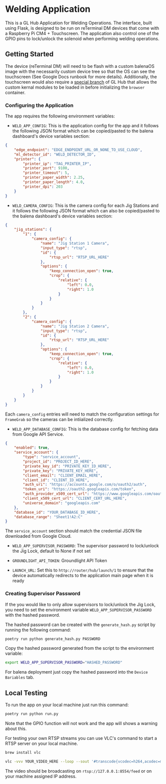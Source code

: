 # Welding Application

This is a GL Hub Application for Welding Operations. The interface, built using Flask, is designed to be run on reTerminal DM devices that come with a Raspberry Pi CM4 + Touchscreen. The application also control one of the GPIO pins to lock/unlock the solenoid when performing welding operations.

## Getting Started

The device (reTerminal DM) will need to be flash with a custom balenaOS image with the necessarily custom device tree so that the OS can see the touchscreen (See Google Docs runbook for more details). Additionally, the touchscreen would also require a [special branch](https://github.com/groundlight/glhub/tree/reterminal-dm) of GL Hub that allows the custom kernal modules to be loaded in before initializing the `browser` container.

### Configuring the Application

The app requires the following environment variables:
- `WELD_APP_CONFIG`: This is the application config for the app and it follows the following JSON format which can be copied/pasted to the balena dashboard's device variables section:

```json
{
    "edge_endpoint": "EDGE_ENDPOINT_URL_OR_NONE_TO_USE_CLOUD",
    "ml_detector_id": "WELD_DETECTOR_ID", 
    "printer": {
        "printer_ip": "TAG_PRINTER_IP", 
        "printer_port": 9100, 
        "printer_timeout": 5, 
        "printer_paper_width": 2.25, 
        "printer_paper_length": 4.0,
        "printer_dpi": 203 
    }
}
```

- `WELD_CAMERA_CONFIG`: This is the camera config for each Jig Stations and it follows the following JSON format which can also be copied/pasted to the balena dashboard's device variables section:

```json
{
    "jig_stations": {
        "1": {
            "camera_config": {
                "name": "Jig Station 1 Camera",
                "input_type": "rtsp",
                "id": {
                    "rtsp_url": "RTSP_URL_HERE"
                },
                "options": {
                    "keep_connection_open": true,
                    "crop": {
                        "relative": {
                            "left": 0.0,
                            "right": 1.0
                        }
                    }
                }
            }
        }, 
        "2": {
            "camera_config": {
                "name": "Jig Station 2 Camera",
                "input_type": "rtsp",
                "id": {
                    "rtsp_url": "RTSP_URL_HERE"
                },
                "options": {
                    "keep_connection_open": true,
                    "crop": {
                        "relative": {
                            "left": 0.0,
                            "right": 1.0
                        }
                    }
                }
            }
        }
    }
}
```

Each `camera_config` entries will need to match the configuration settings for `FrameGrab` so the cameras can be intiialized correctly.

- `WELD_APP_DATABASE_CONFIG`: This is the database config for fetching data from Google API Service.

```json
{
    "enabled": true,
    "service_account": {
        "type": "service_account",
        "project_id": "PROJECT_ID_HERE",
        "private_key_id": "PRIVATE_KEY_ID_HERE",
        "private_key": "PRIVATE_KEY_HERE",
        "client_email": "CLIENT_EMAIL_HERE",
        "client_id": "CLIENT_ID_HERE",
        "auth_uri": "https://accounts.google.com/o/oauth2/auth",
        "token_uri": "https://oauth2.googleapis.com/token",
        "auth_provider_x509_cert_url": "https://www.googleapis.com/oauth2/v1/certs",
        "client_x509_cert_url": "CLIENT_CERT_URL_HERE",
        "universe_domain": "googleapis.com"
    },
    "database_id": "YOUR_DATABASE_ID_HERE",
    "database_range": "Sheet1!A2:C"
}
```

The `service_account` section should match the credential JSON file downloaded from Google Cloud.

- `WELD_APP_SUPERVISOR_PASSWORD`: The supervisor password to lock/unlock the Jig Lock, default to None if not set

- `GROUNDLIGHT_API_TOKEN`: Groundlight API Token

- `LAUNCH_URL`: Set this to `http://router/hub/launch/1` to ensure that the device automatically redirects to the application main page when it is ready

### Creating Supervisor Password

If the you would like to only allow supervisors to lock/unlock the Jig Lock, you need to set the environment variable `WELD_APP_SUPERVISOR_PASSWORD` with the hashed password.

The hashed password can be created with the `generate_hash.py` script by running the following command:

```bash
poetry run python generate_hash.py PASSWORD
```

Copy the hashed password generated from the script to the environment variable:

```bash
export WELD_APP_SUPERVISOR_PASSWORD="HASHED_PASSWORD"
```

For balena deployment just copy the hashed password into the `Device Bariables` tab.

## Local Testing

To run the app on your local machine just run this command:

```bash
poetry run python run.py
```

Note that the GPIO function will not work and the app will shows a warning about this.

For testing your own RTSP streams you can use VLC's command to start a RTSP server on your local machine.

```bash
brew install vlc
```

```bash
vlc -vvv YOUR_VIDEO_HERE --loop --sout '#transcode{vcodec=h264,acodec=mpga,ab=128,channels=2,samplerate=44100,scodec=none}:rtp{sdp=rtsp://:8554/feed}' --sout-all --sout-keep
```

The video should be broadcasting on `rtsp://127.0.0.1:8554/feed` or on your machine assigned IP address.
